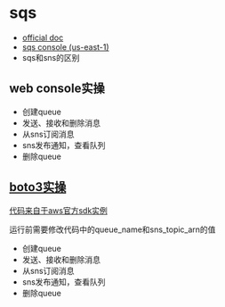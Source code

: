 # sqs
- [official doc](https://docs.aws.amazon.com/AWSSimpleQueueService/latest/SQSDeveloperGuide/welcome.html)
- [sqs console (us-east-1)](https://us-east-1.console.aws.amazon.com/sqs/v2/home?region=us-east-1#/queues)
- sqs和sns的区别
## web console实操
- 创建queue
- 发送、接收和删除消息
- 从sns订阅消息
- sns发布通知，查看队列
- 删除queue

## [boto3实操](sqs_example.ipynb)
[代码来自于aws官方sdk实例](https://github.com/awsdocs/aws-doc-sdk-examples)

运行前需要修改代码中的queue_name和sns_topic_arn的值
- 创建queue
- 发送、接收和删除消息
- 从sns订阅消息
- sns发布通知，查看队列
- 删除queue

